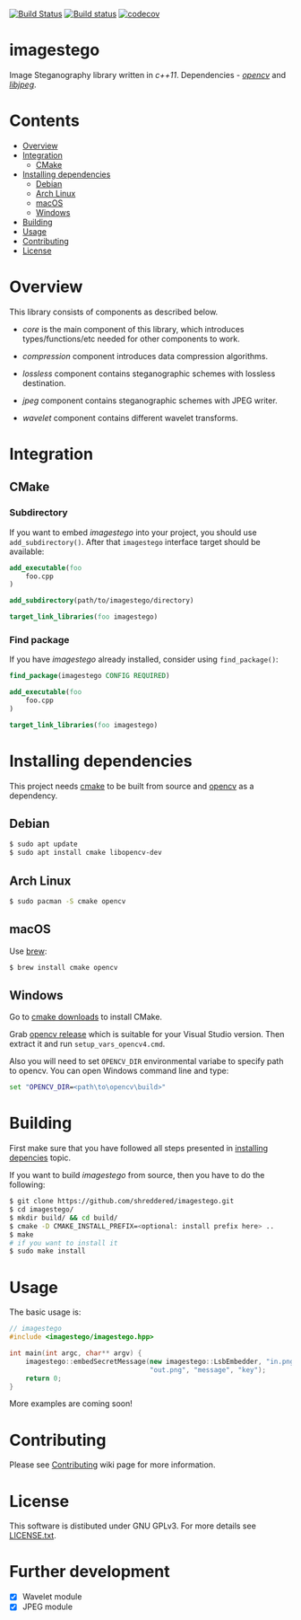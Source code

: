 [![Build Status](https://travis-ci.com/shreddered/imagestego.svg?branch=develop)](https://travis-ci.com/shreddered/imagestego)
[![Build status](https://ci.appveyor.com/api/projects/status/stugi74mkai6x44q/branch/develop?svg=true)](https://ci.appveyor.com/project/shreddered/imagestego/branch/develop)
[![codecov](https://codecov.io/gh/shreddered/imagestego/branch/develop/graph/badge.svg)](https://codecov.io/gh/shreddered/imagestego)

# imagestego

Image Steganography library written in _c++11_.
Dependencies - [_opencv_](https://github.com/opencv/opencv) and [_libjpeg_](http://www.ijg.org/).

# Contents

- [Overview](#overview)
- [Integration](#integration)
    * [CMake](#cmake)
- [Installing dependencies](#installing-dependencies)
    * [Debian](#debian)
    * [Arch Linux](#arch-linux)
    * [macOS](#mac-os)
    * [Windows](#windows)
- [Building](#building)
- [Usage](#usage)
- [Contributing](#contributing)
- [License](#license)

# Overview

This library consists of components as described below.

- _core_ is the main component of this library, which introduces types/functions/etc needed for other components to work.

- _compression_ component introduces data compression algorithms.

- _lossless_ component contains steganographic schemes with lossless destination.

- _jpeg_ component contains steganographic schemes with JPEG writer.

- _wavelet_ component contains different wavelet transforms.

# Integration

## CMake

### Subdirectory

If you want to embed _imagestego_ into your project, you should use `add_subdirectory()`.
After that `imagestego` interface target should be available:

```cmake
add_executable(foo
    foo.cpp
)

add_subdirectory(path/to/imagestego/directory)

target_link_libraries(foo imagestego)
```

### Find package

If you have _imagestego_ already installed, consider using `find_package()`:

```cmake
find_package(imagestego CONFIG REQUIRED)

add_executable(foo
    foo.cpp
)

target_link_libraries(foo imagestego)
```

# Installing dependencies

This project needs [cmake](https://cmake.org/) to be built from source and [opencv](https://github.com/opencv/opencv) as a dependency.

## Debian

```bash
$ sudo apt update
$ sudo apt install cmake libopencv-dev
```
## Arch Linux

```bash
$ sudo pacman -S cmake opencv
```

## macOS

Use [brew](https://brew.sh/):
```bash
$ brew install cmake opencv
```

## Windows

Go to [cmake downloads](https://cmake.org/download/) to install CMake.

Grab [opencv release](https://github.com/opencv/opencv/releases/latest) which is suitable for your Visual Studio version.
Then extract it and run `setup_vars_opencv4.cmd`.

Also you will need to set `OPENCV_DIR` environmental variabe to specify path to opencv.
You can open Windows command line and type:
```bat
set "OPENCV_DIR=<path\to\opencv\build>"
```

# Building

First make sure that you have followed all steps presented in [installing depencies](#installing-dependencies) topic.

If you want to build _imagestego_ from source, then you have to do the following:
```bash
$ git clone https://github.com/shreddered/imagestego.git
$ cd imagestego/
$ mkdir build/ && cd build/
$ cmake -D CMAKE_INSTALL_PREFIX=<optional: install prefix here> ..
$ make
# if you want to install it
$ sudo make install
```

# Usage

The basic usage is:

```cpp
// imagestego
#include <imagestego/imagestego.hpp>

int main(int argc, char** argv) {
    imagestego::embedSecretMessage(new imagestego::LsbEmbedder, "in.png",
                                   "out.png", "message", "key");
    return 0;
}
```

More examples are coming soon!

# Contributing

Please see [Contributing](https://github.com/shreddered/imagestego/wiki/Contributing) wiki page for more information.

# License

This software is distibuted under GNU GPLv3. For more details see [LICENSE.txt](LICENSE.txt).

# Further development

- [x] Wavelet module
- [x] JPEG module
